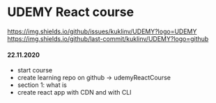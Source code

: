 # UDEMY React course
https://img.shields.io/github/issues/kuklinv/UDEMY?logo=UDEMY
https://img.shields.io/github/last-commit/kuklinv/UDEMY?logo=github

#### 22.11.2020
* start course
* create learning repo on github -> udemyReactCourse
* section 1: what is 
* create react app with CDN and with CLI

